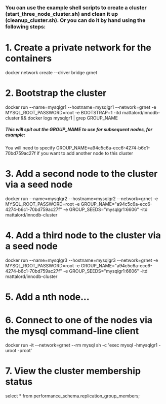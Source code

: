 ### You can use the example shell scripts to create a cluster (start_three_node_cluster.sh) and clean it up (cleanup_cluster.sh). Or you can do it by hand using the following steps:

# 1. Create a private network for the containers 
docker network create --driver bridge grnet

# 2. Bootstrap the cluster
docker run --name=mysqlgr1 --hostname=mysqlgr1 --network=grnet -e MYSQL_ROOT_PASSWORD=root -e BOOTSTRAP=1 -itd mattalord/innodb-cluster && docker logs mysqlgr1 | grep GROUP_NAME

##### This will spit out the GROUP_NAME to use for subsequent nodes, for example:
  You will need to specify GROUP_NAME=a94c5c6a-ecc6-4274-b6c1-70bd759ac27f if you want to add another node to this cluster

# 3. Add a second node to the cluster via a seed node
docker run --name=mysqlgr2 --hostname=mysqlgr2 --network=grnet -e MYSQL_ROOT_PASSWORD=root -e GROUP_NAME="a94c5c6a-ecc6-4274-b6c1-70bd759ac27f" -e GROUP_SEEDS="mysqlgr1:6606" -itd mattalord/innodb-cluster

# 4. Add a third node to the cluster via a seed node
docker run --name=mysqlgr3 --hostname=mysqlgr3 --network=grnet -e MYSQL_ROOT_PASSWORD=root -e GROUP_NAME="a94c5c6a-ecc6-4274-b6c1-70bd759ac27f" -e GROUP_SEEDS="mysqlgr1:6606" -itd mattalord/innodb-cluster

# 5. Add a nth node...

# 6. Connect to one of the nodes via the mysql command-line client 
docker run -it --network=grnet --rm mysql sh -c 'exec mysql -hmysqlgr1 -uroot -proot'

# 7. View the cluster membership status
select * from performance_schema.replication_group_members;

